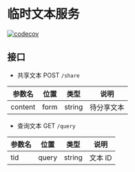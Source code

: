 # 临时文本服务

[![codecov](https://codecov.io/gh/sixwaaaay/temp-text/branch/master/graph/badge.svg?token=UwTUzTcS2G)](https://codecov.io/gh/sixwaaaay/temp-text)

## 接口

- 共享文本 POST `/share`

| 参数名  | 位置 | 类型   | 说明       |
| ------- | ---- | ------ | ---------- |
| content | form | string | 待分享文本 |

- 查询文本 GET `/query`

| 参数名 | 位置  | 类型   | 说明    |
| ------ | ----- | ------ | ------- |
| tid    | query | string | 文本 ID |
